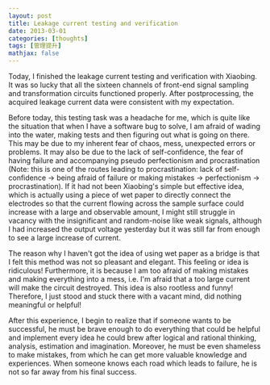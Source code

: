 ```yaml
---
layout: post
title: Leakage current testing and verification
date: 2013-03-01
categories: [thoughts]
tags: [管理提升]
mathjax: false
---
```


Today, I finished the leakage current testing and verification with Xiaobing. It was so lucky that all the sixteen channels of front-end signal sampling and transformation circuits functioned properly. After postprocessing, the acquired leakage current data were consistent with my expectation.

Before today, this testing task was a headache for me, which is quite like the situation that when I have a software bug to solve, I am afraid of wading into the water, making tests and then figuring out what is going on there. This may be due to my inherent fear of chaos, mess, unexpected errors or problems. It may also be due to the lack of self-confidence, the fear of having failure and accompanying pseudo perfectionism and procrastination (Note: this is one of the routes leading to procrastination: lack of self-confidence → being afraid of failure or making mistakes → perfectionism → procrastination). If it had not been Xiaobing's simple but effective idea, which is actually using a piece of wet paper to directly connect the electrodes so that the current flowing across the sample surface could increase with a large and observable amount, I might still struggle in vacancy with the insignificant and random-noise like weak signals, although I had increased the output voltage yesterday but it was still far from enough to see a large increase of current.

The reason why I haven't got the idea of using wet paper as a bridge is that I felt this method was not so pleasant and elegant. This feeling or idea is ridiculous! Furthermore, it is because I am too afraid of making mistakes and making everything into a mess, i.e. I'm afraid that a too large current will make the circuit destroyed. This idea is also rootless and funny!  Therefore, I just stood and stuck there with a vacant mind, did nothing meaningful or helpful!

After this experience, I begin to realize that if someone wants to be successful, he must be brave enough to do everything that could be helpful and implement every idea he could brew after logical and rational thinking, analysis, estimation and imagination. Moreover, he must be even shameless to make mistakes, from which he can get more valuable knowledge and experiences. When someone knows each road which leads to failure, he is not so far away from his final success.
